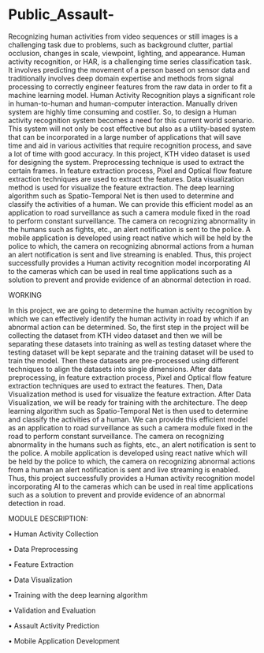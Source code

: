 # Public_Assault-
Recognizing human activities from video sequences or still images is a challenging task due to problems, such as background clutter, partial occlusion, changes in scale, viewpoint, lighting, and appearance. Human activity recognition, or HAR, is a challenging time series classification task. It involves predicting the movement of a person based on sensor data and traditionally involves deep domain expertise and methods from signal processing to correctly engineer features from the raw data in order to fit a machine learning model. Human Activity Recognition plays a significant role in human-to-human and human-computer interaction. Manually driven system are highly time consuming and costlier. So, to design a Human activity recognition system becomes a need for this current world scenario. This system will not only be cost effective but also as a utility-based system that can be incorporated in a large number of applications that will save time and aid in various activities that require recognition process, and save a lot of time with good accuracy. In this project, KTH video dataset is used for designing the system. Preprocessing technique is used to extract the certain frames. In feature extraction process, Pixel and Optical flow feature extraction techniques are used to extract the features. Data visualization method is used for visualize the feature extraction. The deep learning algorithm such as Spatio-Temporal Net is then used to determine and classify the activities of a human. We can provide this efficient model as an application to road surveillance as such a camera module fixed in the road to perform constant surveillance. The camera on recognizing abnormality in the humans such as fights, etc., an alert notification is sent to the police. A mobile application is developed using react native which will be held by the police to which, the camera on recognizing abnormal actions from a human an alert notification is sent and live streaming is enabled. Thus, this project successfully provides a Human activity recognition model incorporating AI to the cameras which can be used in real time applications such as a solution to prevent and provide evidence of an abnormal detection in road.

WORKING

In this project, we are going to determine the human activity recognition by which we can effectively identify the human activity in road by which if an abnormal action can be determined. So, the first step in the project will be collecting the dataset from KTH video dataset and then we will be separating these datasets into training as well as testing dataset where the testing dataset will be kept separate and the training dataset will be used to train the model. Then these datasets are pre-processed using different techniques to align the datasets into single dimensions. After data preprocessing, in feature extraction process, Pixel and Optical flow feature extraction techniques are used to extract the features. Then, Data Visualization method is used for visualize the feature extraction. After Data Visualization, we will be ready for training with the architecture. The deep learning algorithm such as Spatio-Temporal Net is then used to determine and classify the activities of a human. We can provide this efficient model as an application to road surveillance as such a camera module fixed in the road to perform constant surveillance. The camera on recognizing abnormality in the humans such as fights, etc., an alert notification is sent to the police. A mobile application is developed using react native which will be held by the police to which, the camera on recognizing abnormal actions from a human an alert notification is sent and live streaming is enabled. Thus, this project successfully provides a Human activity recognition model incorporating AI to the cameras which can be used in real time applications such as a solution to prevent and provide evidence of an abnormal detection in road.

MODULE DESCRIPTION:

•	Human Activity Collection

•	Data Preprocessing

•	Feature Extraction

•	Data Visualization

•	Training with the deep learning algorithm

•	Validation and Evaluation

•	Assault Activity Prediction

•	Mobile Application Development
